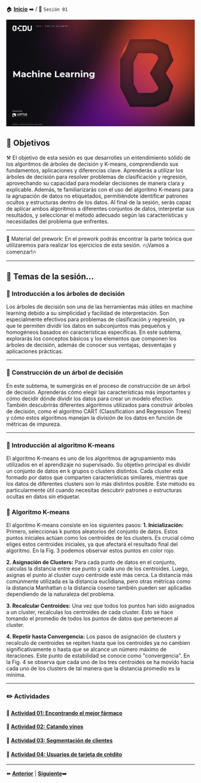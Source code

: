 🏠 [**Inicio**](../README.md) ➡️ / 📖 `Sesión 01`

<div align="center">
    <img src="../BEDU.JPG" alt="Sesion_01">
</div>

## 🎯 Objetivos

⚒️ El objetivo de esta sesión es que desarrolles un entendimiento sólido de los algoritmos de árboles de decisión y K-means, comprendiendo sus fundamentos, aplicaciones y diferencias clave. Aprenderás a utilizar los árboles de decisión para resolver problemas de clasificación y regresión, aprovechando su capacidad para modelar decisiones de manera clara y explicable. Además, te familiarizarás con el uso del algoritmo K-means para la agrupación de datos no etiquetados, permitiéndote identificar patrones ocultos y estructuras dentro de los datos. Al final de la sesión, serás capaz de aplicar ambos algoritmos a diferentes conjuntos de datos, interpretar sus resultados, y seleccionar el método adecuado según las características y necesidades del problema que enfrentes.


---

📘 Material del prework:
En el prework podrás encontrar la parte teórica que utilizaremos para realizar los ejercicios de esta sesión. 
🔥¡Vamos a comenzar!🔥

---

## 📂 Temas de la sesión...


### 📖 Introducción a los árboles de decisión

Los árboles de decisión son una de las herramientas más útiles en machine learning debido a su simplicidad y facilidad de interpretación. Son especialmente efectivos para problemas de clasificación y regresión, ya que te permiten dividir los datos en subconjuntos más pequeños y homogéneos basados en características específicas. En este subtema, explorarás los conceptos básicos y los elementos que componen los árboles de decisión, además de conocer sus ventajas, desventajas y aplicaciones prácticas.

---

### 📖 Construcción de un árbol de decisión

En este subtema, te sumergirás en el proceso de construcción de un árbol de decisión. Aprenderás cómo elegir las características más importantes y cómo decidir dónde dividir los datos para crear un modelo efectivo. También descubrirás diferentes algoritmos utilizados para construir árboles de decisión, como el algoritmo CART (Classification and Regression Trees) y cómo estos algoritmos manejan la división de los datos en función de métricas de impureza.

---

### 📖 Introducción al algoritmo K-means

El algoritmo K-means es uno de los algoritmos de agrupamiento más utilizados en el aprendizaje no supervisado. Su objetivo principal es dividir un conjunto de datos en k grupos o clusters distintos. Cada cluster está formado por datos que comparten características similares, mientras que los datos de diferentes clusters son lo más distintos posible. Este método es particularmente útil cuando necesitas descubrir patrones o estructuras ocultas en datos sin etiquetar.

### 📖 Algoritmo K-means

El algoritmo K-means consiste en los siguientes pasos:
**1. Inicialización:** Primero, seleccionas k puntos aleatorios del conjunto de datos. Estos puntos iniciales actúan como los centroides de los clusters. Es crucial cómo eliges estos centroides iniciales, ya que afectará el resultado final del algoritmo. En la Fig. 3 podemos observar estos puntos en color rojo.

**2.	Asignación de Clusters:** Para cada punto de datos en el conjunto, calculas la distancia entre ese punto y cada uno de los centroides. Luego, asignas el punto al cluster cuyo centroide esté más cerca. La distancia más comúnmente utilizada es la distancia euclidiana, pero otras métricas como la distancia Manhattan o la distancia coseno también pueden ser aplicadas dependiendo de la naturaleza del problema.

**3.	Recalcular Centroides:** Una vez que todos los puntos han sido asignados a un cluster, recalculas los centroides de cada cluster. Esto se hace tomando el promedio de todos los puntos de datos que pertenecen al cluster.

**4.	Repetir hasta Convergencia:** Los pasos de asignación de clusters y recalculo de centroides se repiten hasta que los centroides ya no cambien significativamente o hasta que se alcance un número máximo de iteraciones. Este punto de estabilidad se conoce como "convergencia". En la Fig. 4 se observa que cada uno de los tres centroides se ha movido hacia cada uno de los clusters de tal manera que la distancia promedio es la mínima.


---

### ✏️ Actividades

#### 📕 **[Actividad 01: Encontrando el mejor fármaco](/Sesión-02/Actividad-01/README.md)**
#### 📕 **[Actividad 02: Catando vinos](/Sesión-02/Actividad-02/README.md)**
#### 📕 **[Actividad 03: Segmentación de clientes](/Sesión-02/Actividad-03/README.md)**
#### 📕 **[Actividad 04: Usuarios de tarjeta de crédito](/Sesión-02/Actividad-04/README.md)**

---

⬅️ [**Anterior**](../Sesión-01/Readme.md) | [**Siguiente**](../Sesión-02/Readme.md)➡️
